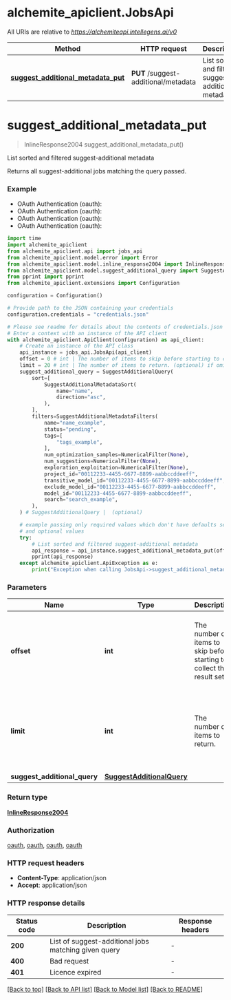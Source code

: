 # alchemite_apiclient.JobsApi

All URIs are relative to *https://alchemiteapi.intellegens.ai/v0*

Method | HTTP request | Description
------------- | ------------- | -------------
[**suggest_additional_metadata_put**](JobsApi.md#suggest_additional_metadata_put) | **PUT** /suggest-additional/metadata | List sorted and filtered suggest-additional metadata


# **suggest_additional_metadata_put**
> InlineResponse2004 suggest_additional_metadata_put()

List sorted and filtered suggest-additional metadata

Returns all suggest-additional jobs matching the query passed. 

### Example

* OAuth Authentication (oauth):
* OAuth Authentication (oauth):
* OAuth Authentication (oauth):
* OAuth Authentication (oauth):

```python
import time
import alchemite_apiclient
from alchemite_apiclient.api import jobs_api
from alchemite_apiclient.model.error import Error
from alchemite_apiclient.model.inline_response2004 import InlineResponse2004
from alchemite_apiclient.model.suggest_additional_query import SuggestAdditionalQuery
from pprint import pprint
from alchemite_apiclient.extensions import Configuration

configuration = Configuration()

# Provide path to the JSON containing your credentials
configuration.credentials = "credentials.json"

# Please see readme for details about the contents of credentials.json
# Enter a context with an instance of the API client
with alchemite_apiclient.ApiClient(configuration) as api_client:
    # Create an instance of the API class
    api_instance = jobs_api.JobsApi(api_client)
    offset = 0 # int | The number of items to skip before starting to collect the result set. (optional) if omitted the server will use the default value of 0
    limit = 20 # int | The number of items to return. (optional) if omitted the server will use the default value of 20
    suggest_additional_query = SuggestAdditionalQuery(
        sort=[
            SuggestAdditionalMetadataSort(
                name="name",
                direction="asc",
            ),
        ],
        filters=SuggestAdditionalMetadataFilters(
            name="name_example",
            status="pending",
            tags=[
                "tags_example",
            ],
            num_optimization_samples=NumericalFilter(None),
            num_suggestions=NumericalFilter(None),
            exploration_exploitation=NumericalFilter(None),
            project_id="00112233-4455-6677-8899-aabbccddeeff",
            transitive_model_id="00112233-4455-6677-8899-aabbccddeeff",
            exclude_model_id="00112233-4455-6677-8899-aabbccddeeff",
            model_id="00112233-4455-6677-8899-aabbccddeeff",
            search="search_example",
        ),
    ) # SuggestAdditionalQuery |  (optional)

    # example passing only required values which don't have defaults set
    # and optional values
    try:
        # List sorted and filtered suggest-additional metadata
        api_response = api_instance.suggest_additional_metadata_put(offset=offset, limit=limit, suggest_additional_query=suggest_additional_query)
        pprint(api_response)
    except alchemite_apiclient.ApiException as e:
        print("Exception when calling JobsApi->suggest_additional_metadata_put: %s\n" % e)
```


### Parameters

Name | Type | Description  | Notes
------------- | ------------- | ------------- | -------------
 **offset** | **int**| The number of items to skip before starting to collect the result set. | [optional] if omitted the server will use the default value of 0
 **limit** | **int**| The number of items to return. | [optional] if omitted the server will use the default value of 20
 **suggest_additional_query** | [**SuggestAdditionalQuery**](SuggestAdditionalQuery.md)|  | [optional]

### Return type

[**InlineResponse2004**](InlineResponse2004.md)

### Authorization

[oauth](../README.md#oauth), [oauth](../README.md#oauth), [oauth](../README.md#oauth), [oauth](../README.md#oauth)

### HTTP request headers

 - **Content-Type**: application/json
 - **Accept**: application/json


### HTTP response details

| Status code | Description | Response headers |
|-------------|-------------|------------------|
**200** | List of suggest-additional jobs matching given query |  -  |
**400** | Bad request |  -  |
**401** | Licence expired |  -  |

[[Back to top]](#) [[Back to API list]](../README.md#documentation-for-api-endpoints) [[Back to Model list]](../README.md#documentation-for-models) [[Back to README]](../README.md)

